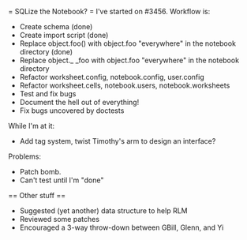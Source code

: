 = SQLize the Notebook? =
I've started on #3456.  Workflow is:

 * Create schema (done)
 * Create import script (done)
 * Replace object.foo() with object.foo "everywhere" in the notebook directory (done)
 * Replace object._ _foo with object.foo "everywhere" in the notebook directory
 * Refactor worksheet.config, notebook.config, user.config
 * Refactor worksheet.cells, notebook.users, notebook.worksheets
 * Test and fix bugs
 * Document the hell out of everything!
 * Fix bugs uncovered by doctests

While I'm at it:

 * Add tag system, twist Timothy's arm to design an interface?

Problems:

 * Patch bomb.
 * Can't test until I'm "done"


== Other stuff ==

 * Suggested (yet another) data structure to help RLM
 * Reviewed some patches
 * Encouraged a 3-way throw-down between GBill, Glenn, and Yi
